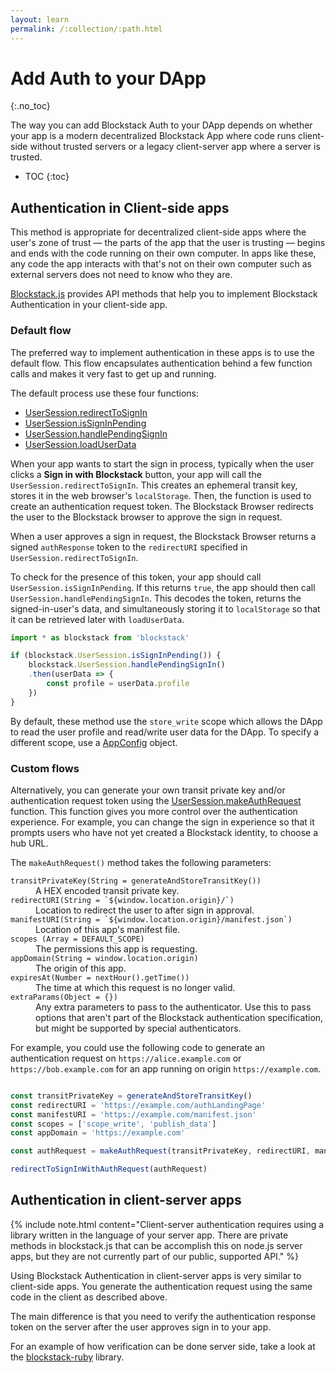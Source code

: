 ```yaml
---
layout: learn
permalink: /:collection/:path.html
---
```

# Add Auth to your DApp
{:.no_toc}

The way you can add Blockstack Auth to your DApp depends on whether your
app is a modern decentralized Blockstack App where code runs client-side without
trusted servers or a legacy client-server app where a server is trusted.

* TOC
{:toc}

## Authentication in Client-side apps

This method is appropriate for decentralized client-side apps where the user's
zone of trust &mdash; the parts of the app that the user is trusting &mdash; begins and ends
with the code running on their own computer. In apps like these, any code the
app interacts with that's not on their own computer such as external servers
does not need to know who they are.

[Blockstack.js](https://blockstack.github.io/blockstack.js/) provides API
methods that help you to implement Blockstack Authentication in your client-side
app.

### Default flow

The preferred way to implement authentication in these apps is to use the
default flow. This flow encapsulates authentication behind a few function
calls and makes it very fast to get up and running.

The default process use these four functions:

- <a href="https://blockstack.github.io/blockstack.js/classes/usersession.html#redirecttosignin" target="_blank">UserSession.redirectToSignIn</a>
- <a href="https://blockstack.github.io/blockstack.js/classes/usersession.html#issigninpending" target="_blank">UserSession.isSignInPending</a>
- <a href="https://blockstack.github.io/blockstack.js/classes/usersession.html#handlependingsignin" target="_blank">UserSession.handlePendingSignIn</a>
- <a href="https://blockstack.github.io/blockstack.js/classes/usersession.html#loaduserdata" target="_blank">UserSession.loadUserData</a>

When your app wants to start the sign in process, typically when the user clicks
a **Sign in with Blockstack** button, your app will call the `UserSession.redirectToSignIn`.
This creates an ephemeral transit key, stores it in the web browser's
`localStorage`. Then, the function is used to create an authentication request token. The Blockstack Browser
redirects the user to the Blockstack browser to approve the sign in request.


When a user approves a sign in request, the Blockstack Browser returns a signed `authResponse` token to the `redirectURI` specified in `UserSession.redirectToSignIn`.

To check for the presence of this token, your app should call `UserSession.isSignInPending`. If this returns `true`, the app should then call `UserSession.handlePendingSignIn`. This decodes the token, returns the signed-in-user's data, and simultaneously storing it to `localStorage` so that it can be retrieved later with `loadUserData`.

```js
import * as blockstack from 'blockstack'

if (blockstack.UserSession.isSignInPending()) {
    blockstack.UserSession.handlePendingSignIn()
    .then(userData => {
        const profile = userData.profile
    })
}

```

By default, these method use the `store_write` scope which allows the DApp to read the user profile and read/write user data for the DApp. To specify a different scope, use a <a href="https://blockstack.github.io/blockstack.js/classes/appconfig.html" target="\_blank">AppConfig</a> object.

### Custom flows

Alternatively, you can generate your own transit private key and/or
authentication request token using the <a href="https://blockstack.github.io/blockstack.js/classes/usersession.html#makeauthrequest" target="_blank">UserSession.makeAuthRequest</a> function. This function gives you more control over the authentication experience. For example, you can change the sign in experience so that it prompts users who have not yet created a Blockstack identity, to choose a hub URL.

 The `makeAuthRequest()` method takes the following parameters:

<dl class="uk-description-list">
   <dt class="uk-text-lowercase">
      <code>transitPrivateKey(String = generateAndStoreTransitKey())</code>
   </dt>
   <dd>A HEX encoded transit private key.</dd>
   <dt class="uk-text-lowercase">
      <code>redirectURI(String = `${window.location.origin}/`)</code>
   </dt>
   <dd>Location to redirect the user to after sign in approval.</dd>
   <dt class="uk-text-lowercase">
      <code>manifestURI(String = `${window.location.origin}/manifest.json`)</code>
   </dt>
   <dd>
      Location of this app's manifest file.
      </dd>
   <dt class="uk-text-lowercase">
      <code>scopes (Array = DEFAULT_SCOPE)</code>
   </dt>
   <dd>The permissions this app is requesting.</dd>
   <dt class="uk-text-lowercase">
      <code>appDomain(String = window.location.origin)</code>
   </dt>
   <dd>The origin of this app.</dd>
   <dt class="uk-text-lowercase">
      <code>expiresAt(Number = nextHour().getTime())</code>
   </dt>
   <dd>The time at which this request is no longer valid.</dd>
   <dt class="uk-text-lowercase">
      <code>extraParams(Object = {})</code>
   </dt>
   <dd>Any extra parameters to pass to the authenticator. Use this to pass options that aren't part of the Blockstack authentication specification, but might be supported by special authenticators.</dd>
</dl>


For example, you could use the following code to generate an authentication
request on `https://alice.example.com` or `https://bob.example.com` for an app
running on origin `https://example.com`.

```js

const transitPrivateKey = generateAndStoreTransitKey()
const redirectURI = 'https://example.com/authLandingPage'
const manifestURI = 'https://example.com/manifest.json'
const scopes = ['scope_write', 'publish_data']
const appDomain = 'https://example.com'

const authRequest = makeAuthRequest(transitPrivateKey, redirectURI, manifestURI, scopes, appDomain)

redirectToSignInWithAuthRequest(authRequest)
```

## Authentication in client-server apps

{% include note.html content="Client-server authentication requires using a library written in the
language of your server app. There are private methods in blockstack.js that can
be accomplish this on node.js server apps, but they are not currently part of
our public, supported API." %}

Using Blockstack Authentication in client-server apps is very similar to
client-side apps. You generate the authentication request using the same code in
the client as described above.

The main difference is that you need to verify the authentication response token
on the server after the user approves sign in to your app.

For an example of how verification can be done server side, take a look at the
[blockstack-ruby](https://github.com/blockstack/blockstack-ruby#to-verify-an-auth-response)
library.
